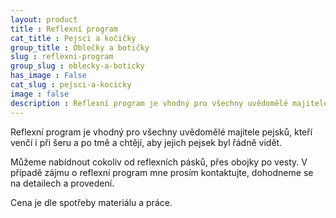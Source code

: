 ```yaml
---
layout: product
title : Reflexní program
cat_title : Pejsci a kočičky
group_title : Oblečky a botičky
slug : reflexni-program
group_slug : oblecky-a-boticky
has_image : False
cat_slug : pejsci-a-kocicky
image : false
description : Reflexní program je vhodný pro všechny uvědomělé majitele pejsků, kteří venčí i při šeru a po tmě a chtějí, aby jejich pejsek byl řádně vidět.
---
```


Reflexní program je vhodný pro všechny uvědomělé majitele pejsků, kteří venčí i při šeru a po tmě a chtějí, aby jejich pejsek byl řádně vidět.

Můžeme nabídnout cokoliv od reflexních pásků, přes obojky po vesty. V případě zájmu o reflexní program mne prosím kontaktujte, dohodneme se na detailech a provedení.

Cena je dle spotřeby materiálu a práce.

